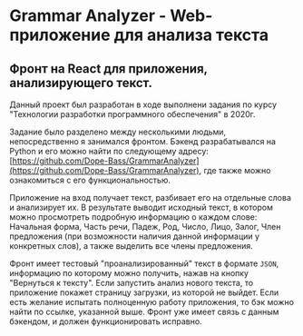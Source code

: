 # Grammar Analyzer - Web-приложение для анализа текста

## Фронт на React для приложения, анализирующего текст.

Данный проект был разработан в ходе выполнени задания по курсу "Технологии разработки программного обеспечения" в 2020г.

Задание было разделено между несколькими людьми, непосредственно я занимался фронтом. Бэкенд разрабатывался на Python и его можно найти по следующему адресу: [https://github.com/Dope-Bass/GrammarAnalyzer](https://github.com/Dope-Bass/GrammarAnalyzer), где также можно ознакомиться с его функциональностью.

Приложение на вход получает текст, разбивает его на отдельные слова и анализирует их. В результате выводит исходный текст, в котором можно просмотреть подробную информацию о каждом слове: Начальная форма, Часть речи, Падеж, Род, Число, Лицо, Залог, Член предложения (при возможности наличия данной информации у конкретных слов), а также выделить все члены предложения.

Фронт имеет тестовый "проанализированный" текст в формате `JSON`, информацию по которому можно получить, нажав на кнопку "Вернуться к тексту". Если запустить анализ нового текста, то приложение покажет страницу загрузки, из которой не выйдет. Если есть желание испытать полноценную работу приложения, то бэк можно найти по ссылке, указанной выше. Фронт уже имеет связь с данным бэкендом, и должен функционировать исправно.